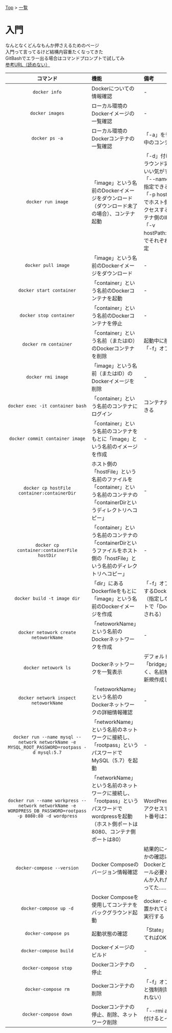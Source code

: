 [Top](../README.md) > [一覧](../Docker.md)

# 入門
なんとなくどんなもんか押さえるためのページ<br>
入門って言ってるけど結構内容重たくなってきた<br>
GitBashでエラー出る場合はコマンドプロンプトで試してみ<br>
[参考URL（読めない）](https://docs.docker.com/engine/reference/commandline/docker/)

|コマンド|機能|備考|
|:--:|:--|:--|
|`docker info`|Dockerについての情報確認|-|
|`docker images`|ローカル環境のDockerイメージの一覧確認|-|
|`docker ps -a`|ローカル環境のDockerコンテナの一覧確認|「-a」を省略すると起動中のコンテナのみ表示|
|`docker run image`|「image」という名前のDockerイメージをダウンロード（ダウンロード未了の場合）、コンテナ起動|「-d」付けるとバックグラウンド実行（基本これでいい気がする）<br>「--name」でコンテナ名指定できる<br>「-p hostIP:containerIP」でホスト側IP（外部からアクセスする際のIP）とコンテナ側のIP設定できる<br>「-v hostPath:containerPath」でそれぞれのパスを共有設定|
|`docker pull image`|「image」という名前のDockerイメージをダウンロード|-|
|`docker start container`|「container」という名前のDockerコンテナを起動|-|
|`docker stop container`|「container」という名前のDockerコンテナを停止|-|
|`docker rm container`|「container」という名前（またはID）のDockerコンテナを削除|起動中に削除する場合は「-f」オプション付ける|
|`docker rmi image`|「image」という名前（またはID）のDockerイメージを削除|-|
|`docker exec -it container bash`|「container」という名前のコンテナにログイン|コンテナ内でBash実行できる|
|`docker commit container image`|「container」という名前のコンテナをもとに「image」という名前のイメージを作成|-|
|`docker cp hostFile container:containerDir`|ホスト側の「hostFile」という名前のファイルを「container」という名前のコンテナの「containerDirというディレクトリへコピー」|-|
|`docker cp container:containerFile hostDir`|「container」という名前のコンテナの「containerDirというファイルをホスト側の「hostFile」という名前のディレクトリへコピー」|-|
|`docker build -t image dir`|「dir」にあるDockerfileをもとに「image」という名前のDockerイメージを作成|「-f」オプションで使用するDockerfile指定可能（指定しなければデフォルトで「Dockerfile」が使用される）|
|`docker netowork create netoworkName`|「netoworkName」という名前のDockerネットワークを作成|-|
|`docker netowork ls`|Dockerネットワークを一覧表示|デフォルトで存在する「bridge」はDNS設定なく、名前解決不可のため、新規作成した方が良い|
|`docker network inspect netoworkName`|「netoworkName」という名前のDockerネットワークの詳細情報確認|-|
|`docker run --name mysql --network networkName -e MYSQL_ROOT_PASSWORD=rootpass -d mysql:5.7`|「networkName」という名前のネットワークに接続し、「rootpass」というパスワードでMySQL（5.7）を起動|-|
|`docker run --name workpress --network networkName -e WORDPRESS_DB_PASSWORD=rootpass -p 8080:80 -d wordpress`|「networkName」という名前のネットワークに接続し、「rootpass」というパスワードでwordpressを起動（ホスト側ポートは8080、コンテナ側ポートは80）|WordPressコンテナからアクセスするMySQLポート番号はコンテナ側のもの|
|`docker-compose --version`|Docker Composeのバージョン情報確認|結果的にインストール済みかの確認にもなってる<br>Dockerとは別でインストール必要とのことだけどなんか入れた覚えないのに入ってた……|
|`docker-compose up -d`|Docker Composeを使用してコンテナをバックグラウンド起動|docker-compose.ymlが置かれてるディレクトリで実行する|
|`docker-compose ps`|起動状態の確認|「State」が「Up」になってればOK|
|`docker-compose build`|Dockerイメージのビルド|-|
|`docker-compose stop`|Dockerコンテナの停止|-|
|`docker-compose rm`|Dockerコンテナの削除|「-f」オプション付けると強制削除（yes/no聞かれない）|
|`docker-compose down`|Dockerコンテナの停止、削除、ネットワーク削除|「--rmi all」オプション付けるとイメージも削除|
